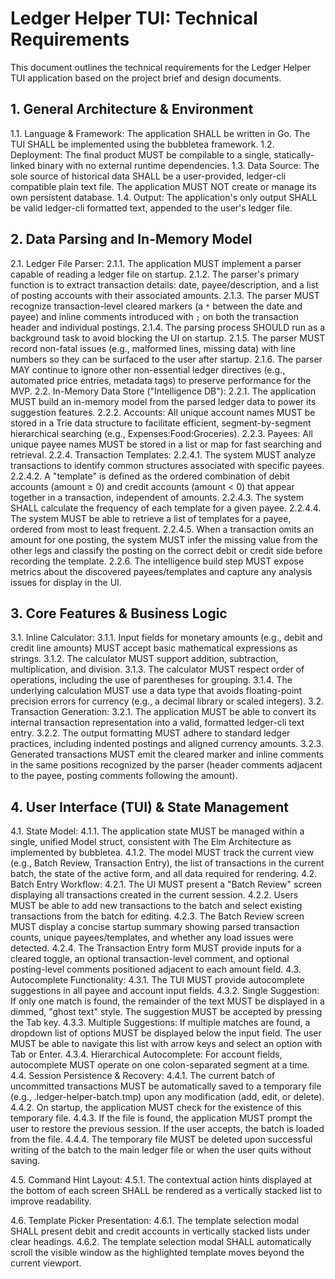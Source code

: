 # **Ledger Helper TUI: Technical Requirements**

This document outlines the technical requirements for the Ledger Helper TUI application based on the project brief and design documents.

## **1\. General Architecture & Environment**

1.1. Language & Framework: The application SHALL be written in Go. The TUI SHALL be implemented using the bubbletea framework.
1.2. Deployment: The final product MUST be compilable to a single, statically-linked binary with no external runtime dependencies.
1.3. Data Source: The sole source of historical data SHALL be a user-provided, ledger-cli compatible plain text file. The application MUST NOT create or manage its own persistent database.
1.4. Output: The application's only output SHALL be valid ledger-cli formatted text, appended to the user's ledger file.

## **2\. Data Parsing and In-Memory Model**

2.1. Ledger File Parser:
2.1.1. The application MUST implement a parser capable of reading a ledger file on startup.
2.1.2. The parser's primary function is to extract transaction details: date, payee/description, and a list of posting accounts with their associated amounts.
2.1.3. The parser MUST recognize transaction-level cleared markers (a `*` between the date and payee) and inline comments introduced with `;` on both the transaction header and individual postings.
2.1.4. The parsing process SHOULD run as a background task to avoid blocking the UI on startup.
2.1.5. The parser MUST record non-fatal issues (e.g., malformed lines, missing data) with line numbers so they can be surfaced to the user after startup.
2.1.6. The parser MAY continue to ignore other non-essential ledger directives (e.g., automated price entries, metadata tags) to preserve performance for the MVP.
2.2. In-Memory Data Store ("Intelligence DB"):
2.2.1. The application MUST build an in-memory model from the parsed ledger data to power its suggestion features.
2.2.2. Accounts: All unique account names MUST be stored in a Trie data structure to facilitate efficient, segment-by-segment hierarchical searching (e.g., Expenses:Food:Groceries).
2.2.3. Payees: All unique payee names MUST be stored in a list or map for fast searching and retrieval.
2.2.4. Transaction Templates:
2.2.4.1. The system MUST analyze transactions to identify common structures associated with specific payees.
2.2.4.2. A "template" is defined as the ordered combination of debit accounts (amount ≥ 0) and credit accounts (amount < 0) that appear together in a transaction, independent of amounts.
2.2.4.3. The system SHALL calculate the frequency of each template for a given payee.
2.2.4.4. The system MUST be able to retrieve a list of templates for a payee, ordered from most to least frequent.
2.2.4.5. When a transaction omits an amount for one posting, the system MUST infer the missing value from the other legs and classify the posting on the correct debit or credit side before recording the template.
2.2.6. The intelligence build step MUST expose metrics about the discovered payees/templates and capture any analysis issues for display in the UI.

## **3\. Core Features & Business Logic**

3.1. Inline Calculator:
3.1.1. Input fields for monetary amounts (e.g., debit and credit line amounts) MUST accept basic mathematical expressions as strings.
3.1.2. The calculator MUST support addition, subtraction, multiplication, and division.
3.1.3. The calculator MUST respect order of operations, including the use of parentheses for grouping.
3.1.4. The underlying calculation MUST use a data type that avoids floating-point precision errors for currency (e.g., a decimal library or scaled integers).
3.2. Transaction Generation:
3.2.1. The application MUST be able to convert its internal transaction representation into a valid, formatted ledger-cli text entry.
3.2.2. The output formatting MUST adhere to standard ledger practices, including indented postings and aligned currency amounts.
3.2.3. Generated transactions MUST emit the cleared marker and inline comments in the same positions recognized by the parser (header comments adjacent to the payee, posting comments following the amount).

## **4\. User Interface (TUI) & State Management**

4.1. State Model:
4.1.1. The application state MUST be managed within a single, unified Model struct, consistent with The Elm Architecture as implemented by bubbletea.
4.1.2. The model MUST track the current view (e.g., Batch Review, Transaction Entry), the list of transactions in the current batch, the state of the active form, and all data required for rendering.
4.2. Batch Entry Workflow:
4.2.1. The UI MUST present a "Batch Review" screen displaying all transactions created in the current session.
4.2.2. Users MUST be able to add new transactions to the batch and select existing transactions from the batch for editing.
4.2.3. The Batch Review screen MUST display a concise startup summary showing parsed transaction counts, unique payees/templates, and whether any load issues were detected.
4.2.4. The Transaction Entry form MUST provide inputs for a cleared toggle, an optional transaction-level comment, and optional posting-level comments positioned adjacent to each amount field.
4.3. Autocomplete Functionality:
4.3.1. The TUI MUST provide autocomplete suggestions in all payee and account input fields.
4.3.2. Single Suggestion: If only one match is found, the remainder of the text MUST be displayed in a dimmed, "ghost text" style. The suggestion MUST be accepted by pressing the Tab key.
4.3.3. Multiple Suggestions: If multiple matches are found, a dropdown list of options MUST be displayed below the input field. The user MUST be able to navigate this list with arrow keys and select an option with Tab or Enter.
4.3.4. Hierarchical Autocomplete: For account fields, autocomplete MUST operate on one colon-separated segment at a time.
4.4. Session Persistence & Recovery:
4.4.1. The current batch of uncommitted transactions MUST be automatically saved to a temporary file (e.g., .ledger-helper-batch.tmp) upon any modification (add, edit, or delete).
4.4.2. On startup, the application MUST check for the existence of this temporary file.
4.4.3. If the file is found, the application MUST prompt the user to restore the previous session. If the user accepts, the batch is loaded from the file.
4.4.4. The temporary file MUST be deleted upon successful writing of the batch to the main ledger file or when the user quits without saving.

4.5. Command Hint Layout:
4.5.1. The contextual action hints displayed at the bottom of each screen SHALL be rendered as a vertically stacked list to improve readability.

4.6. Template Picker Presentation:
4.6.1. The template selection modal SHALL present debit and credit accounts in vertically stacked lists under clear headings.
4.6.2. The template selection modal SHALL automatically scroll the visible window as the highlighted template moves beyond the current viewport.
